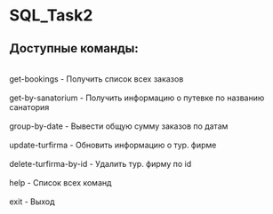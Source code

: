 # SQL_Task2
## Доступные команды:
<br/>get-bookings - Получить список всех заказов
<br/>
<br/>get-by-sanatorium - Получить информацию о путевке по названию санатория
<br/>
<br/>group-by-date - Вывести общую сумму заказов по датам
<br/>
<br/>update-turfirma - Обновить  информацию о тур. фирме
<br/>
<br/>delete-turfirma-by-id - Удалить тур. фирму по id
<br/>
<br/>help - Список всех команд
<br/>
<br/>exit - Выход
